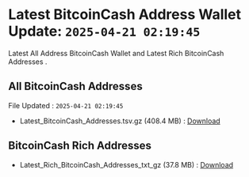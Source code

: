 # Latest BitcoinCash Address Wallet Update: `2025-04-21 02:19:45`

Latest All Address BitcoinCash Wallet and Latest Rich BitcoinCash Addresses .

## All BitcoinCash Addresses

File Updated : `2025-04-21 02:19:45`

- Latest_BitcoinCash_Addresses.tsv.gz (408.4 MB) : [Download](https://github.com/Pymmdrza/Rich-Address-Wallet/releases/tag/BitcoinCash)

## BitcoinCash Rich Addresses

- Latest_Rich_BitcoinCash_Addresses_txt_gz (37.8 MB) : [Download](https://github.com/Pymmdrza/Rich-Address-Wallet/releases/tag/BitcoinCash)
